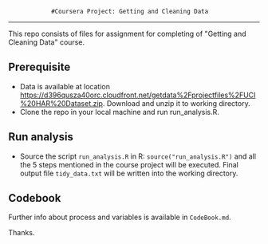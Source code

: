                 #Coursera Project: Getting and Cleaning Data
----------------------------------------------------------------------------------------
This repo consists of files for assignment for completing of "Getting and Cleaning Data" course. 

## Prerequisite
* Data is available at location https://d396qusza40orc.cloudfront.net/getdata%2Fprojectfiles%2FUCI%20HAR%20Dataset.zip. Download and unzip it to working directory.
* Clone the repo in your local machine and run run_analysis.R.
    
## Run analysis     
* Source the script `run_analysis.R` in R: `source("run_analysis.R")` and all the 5 steps mentioned in the course project will be executed. Final output file `tidy_data.txt` will be written into the working directory.

## Codebook
Further info about process and variables is available in `CodeBook.md`.

Thanks.

